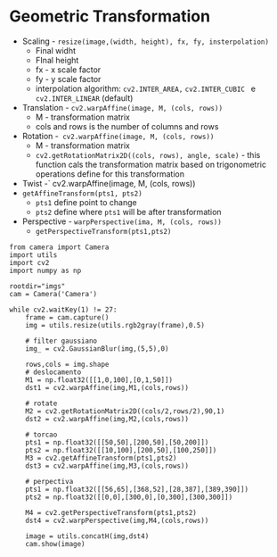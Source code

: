 # Geometric Transformation

- Scaling - `resize(image,(width, height), fx, fy, insterpolation)`
  - Final widht
  - FInal height
  - fx - x scale factor
  - fy - y scale factor
  - interpolation algorithm: `cv2.INTER_AREA,` `cv2.INTER_CUBIC ` e `cv2.INTER_LINEAR` (default)
- Translation - `cv2.warpAffine(image, M, (cols, rows))`
  - M - transformation matrix
  - cols and rows is the number of columns and rows
- Rotation -` cv2.warpAffine(image, M, (cols, rows))`
  - M - transformation matrix
  - `cv2.getRotationMatrix2D((cols, rows), angle, scale)` - this function cals the transformation matrix based on trigonometric operations define for this transformation
-  Twist -` cv2.warpAffine(image, M, (cols, rows))
  - `getAffineTransform(pts1, pts2)`
    - `pts1` define point to change
    - `pts2` define where `pts1` will be after transformation
- Perspective - `warpPerspective(ima, M, (cols, rows))`
  - `getPerspectiveTransform(pts1,pts2)` 

```
from camera import Camera
import utils
import cv2
import numpy as np

rootdir="imgs"
cam = Camera('Camera')

while cv2.waitKey(1) != 27:
    frame = cam.capture()
    img = utils.resize(utils.rgb2gray(frame),0.5)
    
    # filter gaussiano
    img_ = cv2.GaussianBlur(img,(5,5),0)

    rows,cols = img.shape
    # deslocamento
    M1 = np.float32([[1,0,100],[0,1,50]])
    dst1 = cv2.warpAffine(img,M1,(cols,rows))

    # rotate
    M2 = cv2.getRotationMatrix2D((cols/2,rows/2),90,1)
    dst2 = cv2.warpAffine(img,M2,(cols,rows))
    
    # torcao
    pts1 = np.float32([[50,50],[200,50],[50,200]])
    pts2 = np.float32([[10,100],[200,50],[100,250]])
    M3 = cv2.getAffineTransform(pts1,pts2)
    dst3 = cv2.warpAffine(img,M3,(cols,rows))

    # perpectiva
    pts1 = np.float32([[56,65],[368,52],[28,387],[389,390]])
    pts2 = np.float32([[0,0],[300,0],[0,300],[300,300]])

    M4 = cv2.getPerspectiveTransform(pts1,pts2)
    dst4 = cv2.warpPerspective(img,M4,(cols,rows))

    image = utils.concatH(img,dst4)
    cam.show(image)
```

